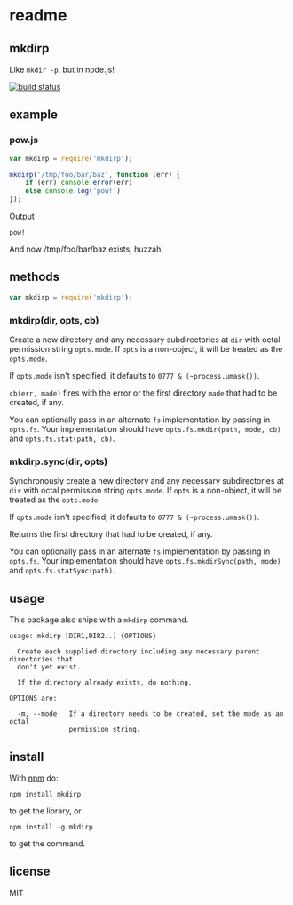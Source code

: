 # readme

## mkdirp

Like `mkdir -p`, but in node.js!

[![build status](https://secure.travis-ci.org/substack/node-mkdirp.png)](http://travis-ci.org/substack/node-mkdirp)

## example

### pow.js

```javascript
var mkdirp = require('mkdirp');

mkdirp('/tmp/foo/bar/baz', function (err) {
    if (err) console.error(err)
    else console.log('pow!')
});
```

Output

```text
pow!
```

And now /tmp/foo/bar/baz exists, huzzah!

## methods

```javascript
var mkdirp = require('mkdirp');
```

### mkdirp\(dir, opts, cb\)

Create a new directory and any necessary subdirectories at `dir` with octal permission string `opts.mode`. If `opts` is a non-object, it will be treated as the `opts.mode`.

If `opts.mode` isn't specified, it defaults to `0777 & (~process.umask())`.

`cb(err, made)` fires with the error or the first directory `made` that had to be created, if any.

You can optionally pass in an alternate `fs` implementation by passing in `opts.fs`. Your implementation should have `opts.fs.mkdir(path, mode, cb)` and `opts.fs.stat(path, cb)`.

### mkdirp.sync\(dir, opts\)

Synchronously create a new directory and any necessary subdirectories at `dir` with octal permission string `opts.mode`. If `opts` is a non-object, it will be treated as the `opts.mode`.

If `opts.mode` isn't specified, it defaults to `0777 & (~process.umask())`.

Returns the first directory that had to be created, if any.

You can optionally pass in an alternate `fs` implementation by passing in `opts.fs`. Your implementation should have `opts.fs.mkdirSync(path, mode)` and `opts.fs.statSync(path)`.

## usage

This package also ships with a `mkdirp` command.

```text
usage: mkdirp [DIR1,DIR2..] {OPTIONS}

  Create each supplied directory including any necessary parent directories that
  don't yet exist.

  If the directory already exists, do nothing.

OPTIONS are:

  -m, --mode   If a directory needs to be created, set the mode as an octal
               permission string.
```

## install

With [npm](http://npmjs.org) do:

```text
npm install mkdirp
```

to get the library, or

```text
npm install -g mkdirp
```

to get the command.

## license

MIT

